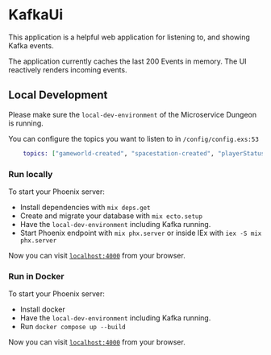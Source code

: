 # KafkaUi

This application is a helpful web application for listening to, and showing Kafka events.

The application currently caches the last 200 Events in memory.
The UI reactively renders incoming events.

## Local Development

Please make sure the `local-dev-environment` of the Microservice Dungeon is running.

You can configure the topics you want to listen to in `/config/config.exs:53`

```elixir
    topics: ["gameworld-created", "spacestation-created", "playerStatus", "bank-created"],
```

### Run locally

To start your Phoenix server:

- Install dependencies with `mix deps.get`
- Create and migrate your database with `mix ecto.setup`
- Have the `local-dev-environment` including Kafka running.
- Start Phoenix endpoint with `mix phx.server` or inside IEx with `iex -S mix phx.server`

Now you can visit [`localhost:4000`](http://localhost:4000) from your browser.

### Run in Docker

To start your Phoenix server:

- Install docker
- Have the `local-dev-environment` including Kafka running.
- Run `docker compose up --build`

Now you can visit [`localhost:4000`](http://localhost:4000) from your browser.
